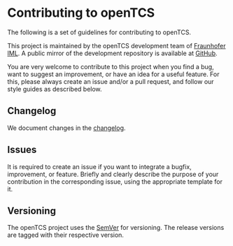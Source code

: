 # Contributing to openTCS

The following is a set of guidelines for contributing to openTCS.

This project is maintained by the openTCS development team of [Fraunhofer IML](https://www.iml.fraunhofer.de/en.html).
A public mirror of the development repository is available at [GitHub](https://github.com/opentcs/opentcs).

You are very welcome to contribute to this project when you find a bug, want to suggest an improvement, or have an idea for a useful feature.
For this, please always create an issue and/or a pull request, and follow our style guides as described below.

## Changelog

We document changes in the [changelog](openTCS-Documentation/src/docs/release-notes/changelog.adoc).

## Issues

It is required to create an issue if you want to integrate a bugfix, improvement, or feature.
Briefly and clearly describe the purpose of your contribution in the corresponding issue, using the appropriate template for it.

## Versioning

The openTCS project uses the [SemVer](https://semver.org/) for versioning.
The release versions are tagged with their respective version.
